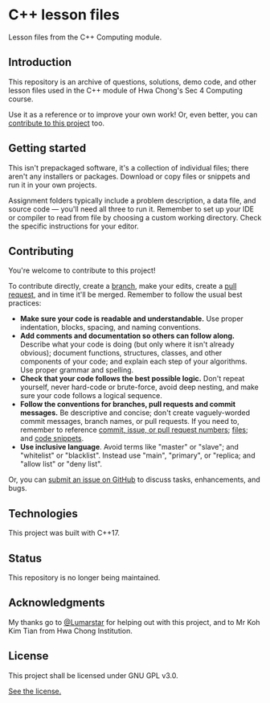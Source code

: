 # C++ lesson files
Lesson files from the C++ Computing module.

## Introduction
This repository is an archive of questions, solutions, demo code, and other lesson files used in the C++ module of Hwa Chong's Sec 4 Computing course.

Use it as a reference or to improve your own work! Or, even better, you can [contribute to this project](#contributing) too.

## Getting started
This isn't prepackaged software, it's a collection of individual files; there aren't any installers or packages. Download or copy files or snippets and run it in your own projects.

Assignment folders typically include a problem description, a data file, and source code — you'll need all three to run it. Remember to set up your IDE or compiler to read from file by choosing a custom working directory. Check the specific instructions for your editor.

## Contributing
You're welcome to contribute to this project!

To contribute directly, create a [branch](https://docs.github.com/en/github/collaborating-with-issues-and-pull-requests/about-branches), make your edits, create a [pull request](https://docs.github.com/en/github/collaborating-with-issues-and-pull-requests/about-pull-requests), and in time it'll be merged. Remember to follow the usual best practices:
* __Make sure your code is readable and understandable.__ Use proper indentation, blocks, spacing, and naming conventions.
* __Add comments and documentation so others can follow along.__ Describe what your code is doing (but only where it isn't already obvious); document functions, structures, classes, and other components of your code; and explain each step of your algorithms. Use proper grammar and spelling.
* __Check that your code follows the best possible logic.__ Don't repeat yourself, never hard-code or brute-force, avoid deep nesting, and make sure your code follows a logical sequence.
* __Follow the conventions for branches, pull requests and commit messages.__ Be descriptive and concise; don't create vaguely-worded commit messages, branch names, or pull requests. If you need to, remember to reference [commit, issue, or pull request numbers](https://docs.github.com/en/github/writing-on-github/autolinked-references-and-urls); [files](https://docs.github.com/en/github/managing-files-in-a-repository/getting-permanent-links-to-files); and [code snippets](https://docs.github.com/en/github/managing-your-work-on-github/creating-a-permanent-link-to-a-code-snippet).
* __Use inclusive language__. Avoid terms like "master" or "slave"; and "whitelist" or "blacklist". Instead use "main", "primary", or "replica; and "allow list" or "deny list".

Or, you can [submit an issue on GitHub](https://guides.github.com/features/issues/) to discuss tasks, enhancements, and bugs.

## Technologies
This project was built with C++17.

## Status
This repository is no longer being maintained.

## Acknowledgments
My thanks go to [@Lumarstar](https://github.com/Lumarstar) for helping out with this project, and to Mr Koh Kim Tian from Hwa Chong Institution. 

## License
This project shall be licensed under GNU GPL v3.0.

[See the license.](./LICENSE.txt)
